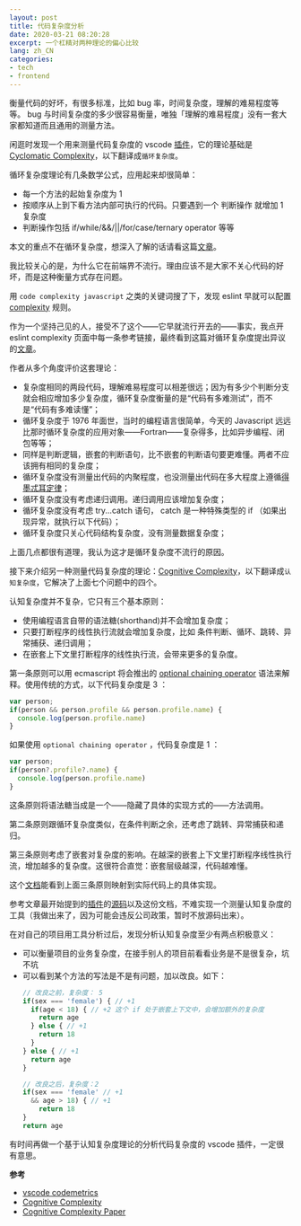 ```yaml
---
layout: post
title: 代码复杂度分析
date: 2020-03-21 08:20:28
excerpt: 一个杠精对两种理论的偏心比较
lang: zh_CN
categories: 
- tech
- frontend
---
```


衡量代码的好坏，有很多标准，比如 bug 率，时间复杂度，理解的难易程度等等。 bug 与时间复杂度的多少很容易衡量，唯独「理解的难易程度」没有一套大家都知道而且通用的测量方法。

闲逛时发现一个用来测量代码复杂度的 vscode [插件][1]，它的理论基础是 [Cyclomatic Complexity][2]，以下翻译成`循环复杂度`。

循环复杂度理论有几条数学公式，应用起来却很简单：

- 每一个方法的起始复杂度为 1 
- 按顺序从上到下看方法内部可执行的代码。只要遇到一个 判断操作 就增加 1 复杂度
- 判断操作包括 if/while/&&/\|\|/for/case/ternary operator 等等

本文的重点不在循环复杂度，想深入了解的话请看这篇[文章][3]。

我比较关心的是，为什么它在前端界不流行。理由应该不是大家不关心代码的好坏，而是这种衡量方式存在问题。

用 `code complexity javascript` 之类的关键词搜了下，发现 eslint 早就可以配置 [complexity][4] 规则。

作为一个坚持己见的人，接受不了这个——它早就流行开去的——事实，我点开 eslint complexity 页面中每一条参考链接，最终看到这篇对循环复杂度提出异议的[文章][5]。

作者从多个角度评价这套理论：

- 复杂度相同的两段代码，理解难易程度可以相差很远；因为有多少个判断分支就会相应增加多少复杂度，循环复杂度衡量的是“代码有多难测试”，而不是“代码有多难读懂”；
- 循环复杂度于 1976 年面世，当时的编程语言很简单，今天的 Javascript 远远比那时循环复杂度的应用对象——Fortran——复杂得多，比如异步编程、闭包等等；
- 同样是判断逻辑，嵌套的判断语句，比不嵌套的判断语句要更难懂。两者不应该拥有相同的复杂度；
- 循环复杂度没有测量出代码的内聚程度，也没测量出代码在多大程度上遵循[得墨忒耳定律][6]；
- 循环复杂度没有考虑递归调用。递归调用应该增加复杂度；
- 循环复杂度没有考虑 try...catch 语句， catch 是一种特殊类型的 if （如果出现异常，就执行以下代码）；
- 循环复杂度只关心代码结构复杂度，没有测量数据复杂度；

上面几点都很有道理，我认为这才是循环复杂度不流行的原因。

接下来介绍另一种测量代码复杂度的理论：[Cognitive Complexity][7]，以下翻译成`认知复杂度`，它解决了上面七个问题中的四个。

认知复杂度并不复杂，它只有三个基本原则：

- 使用编程语言自带的语法糖(shorthand)并不会增加复杂度；
- 只要打断程序的线性执行流就会增加复杂度，比如 条件判断、循环、跳转、异常捕获、递归调用；
- 在嵌套上下文里打断程序的线性执行流，会带来更多的复杂度。

第一条原则可以用 ecmascript 将会推出的 [optional chaining operator][8] 语法来解释。使用传统的方式，以下代码复杂度是 3 ：

```javascript
var person;
if(person && person.profile && person.profile.name) {
  console.log(person.profile.name)
}
```

如果使用 `optional chaining operator` ，代码复杂度是 1 ：

```javascript
var person;
if(person?.profile?.name) {
  console.log(person.profile.name)
}
```

这条原则将语法糖当成是一个——隐藏了具体的实现方式的——方法调用。

第二条原则跟循环复杂度类似，在条件判断之余，还考虑了跳转、异常捕获和递归。

第三条原则考虑了嵌套对复杂度的影响。在越深的嵌套上下文里打断程序线性执行流，增加越多的复杂度。这很符合直觉：嵌套层级越深，代码越难懂。


这个[文档][9]能看到上面三条原则映射到实际代码上的具体实现。

参考文章最开始提到的[插件][1]的[源码][10]以及这份文档，不难实现一个测量认知复杂度的工具（我做出来了，因为可能会违反公司政策，暂时不放源码出来）。


在对自己的项目用工具分析过后，发现分析认知复杂度至少有两点积极意义：

- 可以衡量项目的业务复杂度，在接手别人的项目前看看业务是不是很复杂，坑不坑
- 可以看到某个方法的写法是不是有问题，加以改良。如下：
  ```javascript
  // 改良之前，复杂度： 5
  if(sex === 'female') { // +1
    if(age < 18) { // +2 这个 if 处于嵌套上下文中，会增加额外的复杂度
      return age
    } else { // +1
      return 18
    }
  } else { // +1
    return age
  }

  // 改良之后，复杂度：2
  if(sex === 'female' // +1
    && age > 18) { // +1
      return 18 
  }
  return age
  ```

有时间再做一个基于认知复杂度理论的分析代码复杂度的 vscode 插件，一定很有意思。

**参考**

- [vscode codemetrics][1]
- [Cognitive Complexity][7]
- [Cognitive Complexity Paper][9]


[1]: https://marketplace.visualstudio.com/items?itemName=kisstkondoros.vscode-codemetrics
[2]: https://en.wikipedia.org/wiki/Cyclomatic_complexity
[3]: http://kaelzhang81.github.io/2017/06/18/详解圈复杂度/
[4]: https://eslint.org/docs/rules/complexity
[5]: https://craftsmanshipforsoftware.com/2015/05/25/complexity-for-javascript
[6]: https://en.wikipedia.org/wiki/Law_of_Demeter
[7]: https://docs.codeclimate.com/docs/cognitive-complexity
[8]: https://alligator.io/js/es2020/#optional-chaining-operator
[9]: https://www.sonarsource.com/docs/CognitiveComplexity.pdf
[10]: https://github.com/kisstkondoros/tsmetrics-core